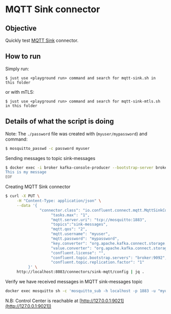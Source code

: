# MQTT Sink connector



## Objective

Quickly test [MQTT Sink](https://docs.confluent.io/current/connect/kafka-connect-mqtt/mqtt-sink-connector/mqtt_sink_connector_quickstart.html#example-configure-mqtt-sink-connector-for-eclipse-mosquitto-broker) connector.


## How to run

Simply run:

```
$ just use <playground run> command and search for mqtt-sink.sh in this folder
```

or with mTLS:

```
$ just use <playground run> command and search for mqtt-sink-mtls.sh in this folder
```

## Details of what the script is doing

Note: The `./password` file was created with (`myuser/mypassword`) and command:

```bash
$ mosquitto_passwd -c password myuser
```

Sending messages to topic sink-messages

```bash
$ docker exec -i broker kafka-console-producer --bootstrap-server broker:9092 --topic sink-messages << EOF
This is my message
EOF
```

Creating MQTT Sink connector

```bash
$ curl -X PUT \
     -H "Content-Type: application/json" \
     --data '{
               "connector.class": "io.confluent.connect.mqtt.MqttSinkConnector",
                    "tasks.max": "1",
                    "mqtt.server.uri": "tcp://mosquitto:1883",
                    "topics":"sink-messages",
                    "mqtt.qos": "2",
                    "mqtt.username": "myuser",
                    "mqtt.password": "mypassword",
                    "key.converter": "org.apache.kafka.connect.storage.StringConverter",
                    "value.converter": "org.apache.kafka.connect.storage.StringConverter",
                    "confluent.license": "",
                    "confluent.topic.bootstrap.servers": "broker:9092",
                    "confluent.topic.replication.factor": "1"
          }' \
     http://localhost:8083/connectors/sink-mqtt/config | jq .
```

Verify we have received messages in MQTT sink-messages topic

```bash
docker exec mosquitto sh -c 'mosquitto_sub -h localhost -p 1883 -u "myuser" -P "mypassword" -t "sink-messages" -C 1'
```

N.B: Control Center is reachable at [http://127.0.0.1:9021](http://127.0.0.1:9021])
